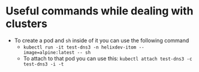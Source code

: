 # Useful commands while dealing with clusters
- To create a pod and `sh` inside of it you can use the following command
    - `kubectl run -it test-dns3 -n helixdev-itom --image=alpine:latest -- sh`
    - To attach to that pod you can use this: `kubectl attach test-dns3 -c test-dns3 -i -t`